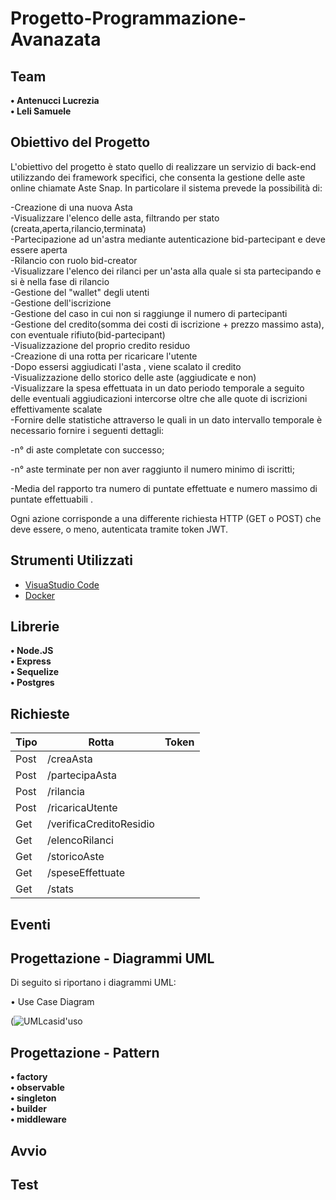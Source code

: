 # Progetto-Programmazione-Avanazata 

## Team

**• Antenucci Lucrezia** \
**• Leli Samuele**

## Obiettivo del Progetto

L'obiettivo del progetto è stato quello di realizzare un servizio di back-end utilizzando dei framework specifici, che consenta la gestione delle aste online chiamate Aste Snap.
In particolare il sistema prevede la possibilità di:

-Creazione di una nuova Asta \
-Visualizzare l'elenco delle asta, filtrando per stato (creata,aperta,rilancio,terminata) \
-Partecipazione ad un'astra mediante autenticazione bid-partecipant e deve essere aperta \
-Rilancio con ruolo bid-creator \
-Visualizzare l'elenco dei rilanci per un'asta alla quale si sta partecipando e si è nella fase di rilancio \
-Gestione del "wallet" degli utenti \
-Gestione dell'iscrizione \
-Gestione del caso in cui non si raggiunge il numero di partecipanti \
-Gestione del credito(somma dei costi di iscrizione + prezzo massimo asta), con eventuale rifiuto(bid-partecipant) \
-Visualizzazione del proprio credito residuo \
-Creazione di una rotta per ricaricare l'utente \
-Dopo essersi aggiudicati l'asta , viene scalato il credito \
-Visualizzazione dello storico delle aste (aggiudicate e non) \
-Visualizzare la spesa effettuata in un dato periodo temporale a seguito delle eventuali aggiudicazioni intercorse oltre che alle quote di iscrizioni effettivamente scalate \
-Fornire delle statistiche attraverso le quali in un dato intervallo temporale è necessario fornire i seguenti dettagli: 

  -n° di aste completate con successo;
  
  -n° aste terminate per non aver raggiunto il numero minimo di iscritti;
  
  -Media del rapporto tra numero di puntate effettuate e numero massimo di puntate effettuabili .


Ogni azione corrisponde a una differente richiesta HTTP (GET o POST) che deve essere, o meno, autenticata tramite token JWT.

## Strumenti Utilizzati 

* [VisuaStudio Code](https://code.visualstudio.com/)
* [Docker](https://docs.docker.com/)

## Librerie

**•	Node.JS** \
**•	Express** \
**•	Sequelize** \
**•	Postgres**


## Richieste
Tipo          | Rotta                         | Token
------------- | ----------------------------- |---------
Post          | /creaAsta                     |
Post          | /partecipaAsta                |
Post          | /rilancia                     |
Post          | /ricaricaUtente               |
Get           | /verificaCreditoResidio       |
Get           | /elencoRilanci                |
Get           | /storicoAste                  |
Get           | /speseEffettuate              |
Get           | /stats                        | 

## Eventi



## Progettazione - Diagrammi UML

Di seguito si riportano i diagrammi UML:

• Use Case Diagram 

(![UMLcasid'uso](https://user-images.githubusercontent.com/86314085/175025430-2eadbd1a-3cf1-4ec9-8837-5baa92dced4d.png)



## Progettazione - Pattern
**• factory** \
**• observable** \
**• singleton** \
**• builder** \
**• middleware**

## Avvio

## Test






